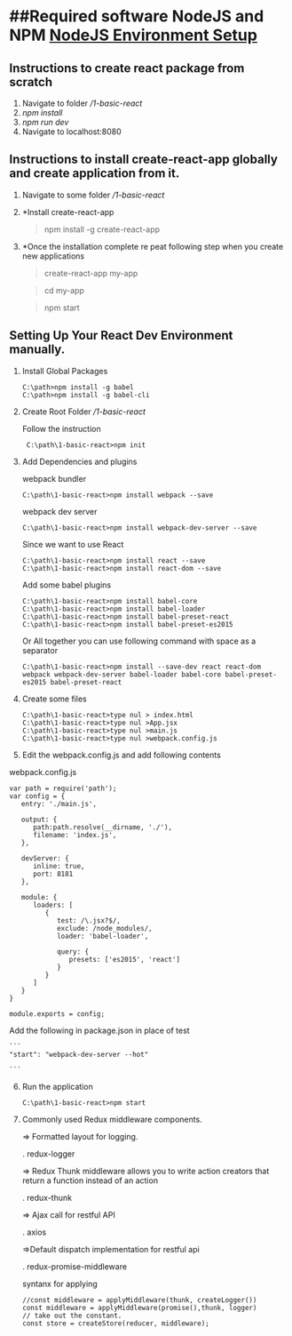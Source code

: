 ##Required software NodeJS and NPM [NodeJS Environment Setup](https://www.tutorialspoint.com/nodejs/nodejs_environment_setup.htm)
==================================================================
## Instructions to create react package from scratch
1. Navigate to folder */1-basic-react*
2. *npm install*
3. *npm run dev*
4. Navigate to localhost:8080

## Instructions to install create-react-app globally and create application from it.

1. Navigate to some folder */1-basic-react*
2. *Install create-react-app
 	> npm install -g create-react-app
3. *Once the installation complete re
peat following step when you create new applications
  	> create-react-app my-app
        
	> cd my-app
        
	> npm start

## Setting Up Your React Dev Environment manually.

1. Install Global Packages
	````
	C:\path>npm install -g babel
	C:\path>npm install -g babel-cli
	````
2. Create Root Folder */1-basic-react*

	Follow the instruction	
	```
	 C:\path\1-basic-react>npm init
	```

3. Add Dependencies and plugins

	 webpack bundler
	```
	C:\path\1-basic-react>npm install webpack --save
	```
	webpack dev server
	
	```
	C:\path\1-basic-react>npm install webpack-dev-server --save
	```
	Since we want to use React
	
	 ```
	 C:\path\1-basic-react>npm install react --save
	 C:\path\1-basic-react>npm install react-dom --save
	 ````
	 Add some babel plugins
	 
	 ```
	 C:\path\1-basic-react>npm install babel-core
	 C:\path\1-basic-react>npm install babel-loader
	 C:\path\1-basic-react>npm install babel-preset-react
	 C:\path\1-basic-react>npm install babel-preset-es2015
	 
	 ````
	 Or All together you can use following command with space as a separator
	 
	 ```
	 C:\path\1-basic-react>npm install --save-dev react react-dom webpack webpack-dev-server babel-loader babel-core babel-preset-es2015 babel-preset-react 
	 
	 ```
4. Create some files
	```
	C:\path\1-basic-react>type nul > index.html
	C:\path\1-basic-react>type nul >App.jsx
	C:\path\1-basic-react>type nul >main.js
	C:\path\1-basic-react>type nul >webpack.config.js
	```
	
	
5. Edit the  webpack.config.js and add following contents
 
 webpack.config.js
```
var path = require('path');
var config = {
   entry: './main.js',
	
   output: {
      path:path.resolve(__dirname, './'),
      filename: 'index.js',
   },
	
   devServer: {
      inline: true,
      port: 8181
   },
	
   module: {
      loaders: [
         {
            test: /\.jsx?$/,
            exclude: /node_modules/,
            loader: 'babel-loader',
				
            query: {
               presets: ['es2015', 'react']
            }
         }
      ]
   }
}

module.exports = config;
```
Add the following in package.json in place of test

	```
 	"start": "webpack-dev-server --hot"
	
 	```
6. Run the application 

	```
	C:\path\1-basic-react>npm start
	```
7. Commonly used Redux middleware components.

	=> Formatted layout for logging.
	
	. redux-logger
	
	=> Redux Thunk middleware allows you to write action creators that return a function instead of an action
	
	. redux-thunk
	
	=> Ajax call for restful API
	
	. axios
	
	=>Default dispatch implementation for restful api
	
	. redux-promise-middleware
	
	syntanx for applying
	```
	//const middleware = applyMiddleware(thunk, createLogger())
	const middleware = applyMiddleware(promise(),thunk, logger)
	// take out the constant.
	const store = createStore(reducer, middleware);
	```

	
	
	
	
	
	
	
	
	
	
